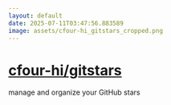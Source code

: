 ```yaml
---
layout: default
date: 2025-07-11T03:47:56.883589
image: assets/cfour-hi_gitstars_cropped.png
---
```


# [cfour-hi/gitstars](https://github.com/cfour-hi/gitstars)

manage and organize your GitHub stars
